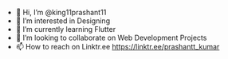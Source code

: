 - 👋 Hi, I’m @king11prashant11
- 👀 I’m interested in Designing
- 🌱 I’m currently learning Flutter
- 💞️ I’m looking to collaborate on Web Development Projects
- 📫 How to reach on Linktr.ee  https://linktr.ee/prashantt_kumar            



<!---
king11prashant11/king11prashant11 is a ✨ special ✨ repository because its `README.md` (this file) appears on your GitHub profile.
You can click the Preview link to take a look at your changes.
--->
